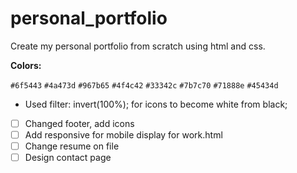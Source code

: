 # personal_portfolio
Create my personal portfolio from scratch using html and css. 

**Colors:**

`#6f5443`
`#4a473d`
`#967b65`
`#4f4c42`
`#33342c`
`#7b7c70`
`#71888e`
`#45434d`

- Used filter: invert(100%); for icons to become white from black; 

- [ ] Changed footer, add icons
- [ ] Add responsive for mobile display for work.html
- [ ] Change resume on file 
- [ ] Design contact page 